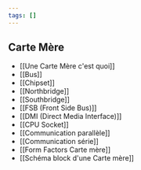 ```yaml
---
tags: []
---
```


## Carte Mère
- [[Une Carte Mère c'est quoi]]
- [[Bus]]
- [[Chipset]]
- [[Northbridge]]
- [[Southbridge]]
- [[FSB (Front Side Bus)]]
- [[DMI (Direct Media Interface)]]
- [[CPU Socket]]
- [[Communication parallèle]]
- [[Communication série]]
- [[Form Factors Carte mère]]
- [[Schéma block d'une Carte mère]]